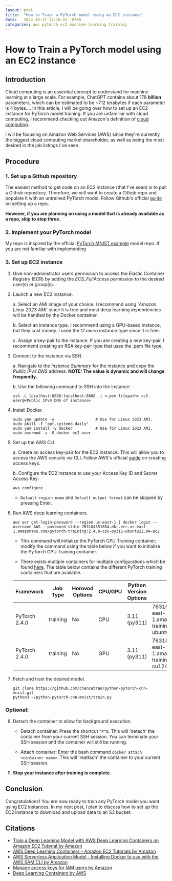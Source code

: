 ```yaml
---
layout: post
title:  "How to Train a PyTorch model using an EC2 instance"
date:   2024-10-17 12:16:43 -0700
categories: aws pytorch ec2 machine-learning training
--- 
```

# How to Train a PyTorch model using an EC2 instance

## Introduction

Cloud computing is an essential concept to understand for machine learning at a large scale. 
For example, ChatGPT contains about 178 <strong>billion</strong> parameters, which can be estimated to be ~712 terabytes if each parameter is 4 bytes.... 
In this article, I will be going over how to set up an EC2 instance for PyTorch model training.
If you are unfamiliar with cloud computing, I recommend checking out Amazon's definition of [cloud computing](https://aws.amazon.com/what-is-cloud-computing/).

I will be focusing on Amazon Web Services (AWS) since they're currently the biggest cloud computing market shareholder, as well as being the most desired in the job listings I've seen.

## Procedure

### 1. Set up a Github repository

The easiest method to get code on an EC2 instance (that I've seen) is to pull a Github repository.
Therefore, we will want to create a Github repo and populate it with an untrained PyTorch model.
Follow Github's official [guide]() on setting up a repo.

<strong>However, if you are planning on using a model that is already available as a repo, skip to step three.</strong>

### 2. Implement your PyTorch model

My repo is inspired by the official [PyTorch MNIST example](https://github.com/pytorch/examples/tree/main/mnist) model repo.
If you are not familiar with implementing 

### 3. Set up EC2 instance

1. Give non-adminstrator users permission to access the Elastic Container Registry (ECR) by adding the <em>ECS_FullAccess</em> permission to the desired user(s) or group(s).

2. Launch a new EC2 instance.

    a. Select an AMI image of your choice. 
    I recommend using '<em>Amazon Linux 2023 AMI</em>' since it is free and most deep learning dependencies will be handled by the Docker container.

    b. Select an instance type. 
    I recommend using a GPU-based instance, but they cost money. 
    I used the <em>t2.micro</em> instance type since it is free.

    c. Assign a key-pair to the instance. 
    If you are creating a new key-pair, I recommend creating an RSA key-pair type that uses the .pem file type.

3. Connect to the instance via SSH.

    a. Navigate to the <em> Instance Summary </em> for the instance and copy the <em>Public IPv4 DNS</em> address.
    <strong>NOTE: The value is dynamic and will change frequently.</strong>

    b. Use the following command to SSH into the instance:

    ```console
    ssh -L localhost:8888:localhost:8888 -i <.pem filepath> ec2-user@<Public IPv4 DNS of instance>
    ```

4. Install Docker.

    ```console
    sudo yum update -y                  # Use for Linux 2023 AMI.
    sudo pkill -f "apt.systemd.daily"
    sudo yum install -y docker          # Use for Linux 2023 AMI.
    sudo usermod -a -G docker ec2-user
    ```

5. Set up the AWS CLI.

    a. Create an access key-pair for the EC2 instance. 
    This will allow you to access the AWS console via CLI.
    Follow AWS's official [guide](https://docs.aws.amazon.com/IAM/latest/UserGuide/id_credentials_access-keys.html) on creating access keys.

    b. Configure the EC2 instance to use your Access Key ID and Secret Access Key:

    ```console
    aws configure
    ```

    - `Default region name` and `Default output format` can be skipped by pressing Enter.

6. Run AWS deep learning containers.

    ```console
    aws ecr get-login-password --region us-east-1 | docker login --username AWS --password-stdin 763104351884.dkr.ecr.us-east-1.amazonaws.com/pytorch-training:2.4.0-cpu-py311-ubuntu22.04-ec2
    ```

    - This command will initialize the PyTorch CPU Training container; modify the command using the table below if you want to initialize the PyTorch GPU Training container.

    - There exists multiple containers for multiple configurations which be found [here](https://github.com/aws/deep-learning-containers).
    The table below contains the different PyTorch training containers that are available.

    |Framework|Job Type|Horovod Options|CPU/GPU|Python Version Options|Example URL|
    |---------|--------|---------------|-------|----------------------|-----------|
    |PyTorch 2.4.0|training|No|CPU|3.11 (py311)|763104351884.dkr.ecr.us-east-1.amazonaws.com/pytorch-training:2.4.0-cpu-py311-ubuntu22.04-ec2|
    |PyTorch 2.4.0|training|No|GPU|3.11 (py311)|763104351884.dkr.ecr.us-east-1.amazonaws.com/pytorch-training:2.4.0-gpu-py311-cu124-ubuntu22.04-ec2|

7. Fetch and train the desired model.

    ```console
    git clone https://github.com/chancetran/python-pytorch-cnn-mnist.git
    python3 ~/python-pytorch-cnn-mnist/train.py
    ```

### Optional:

8. Detach the container to allow for background execution.

    - Detach container: Press the shortcut `^P^Q`.
    This will 'detach' the container from your current SSH session.
    You can terminate your SSH session and the container will still be running.

    - Attach container: 
    Enter the bash command `docker attach <container name>`.
    This will 'reattach' the container to your current SSH session.

9. <strong>Stop your instance after training is complete.</strong>

## Conclusion

Congratulations!
You are now ready to train any PyTorch model you want using EC2 instances.
In my next post, I plan to discuss how to set up the EC2 instance to download and upload data to an S3 bucket.


## Citations
- [Train a Deep Learning Model with AWS Deep Learning Containers on Amazon EC2 Tutorial by Amazon](https://aws.amazon.com/tutorials/train-deep-learning-model-aws-ec2-containers/)
- [AWS Deep Learning Containers - Amazon EC2 Tutorials by Amazon](https://docs.aws.amazon.com/deep-learning-containers/latest/devguide/deep-learning-containers-ec2.html)
- [AWS Serverless Application Model - Installing Docker to use with the AWS SAM CLI by Amazon](https://docs.aws.amazon.com/serverless-application-model/latest/developerguide/install-docker.html)
- [Manage access keys for IAM users by Amazon](https://docs.aws.amazon.com/IAM/latest/UserGuide/id_credentials_access-keys.html)
- [Deep Learning Containers by AWS](https://github.com/aws/deep-learning-containers)
